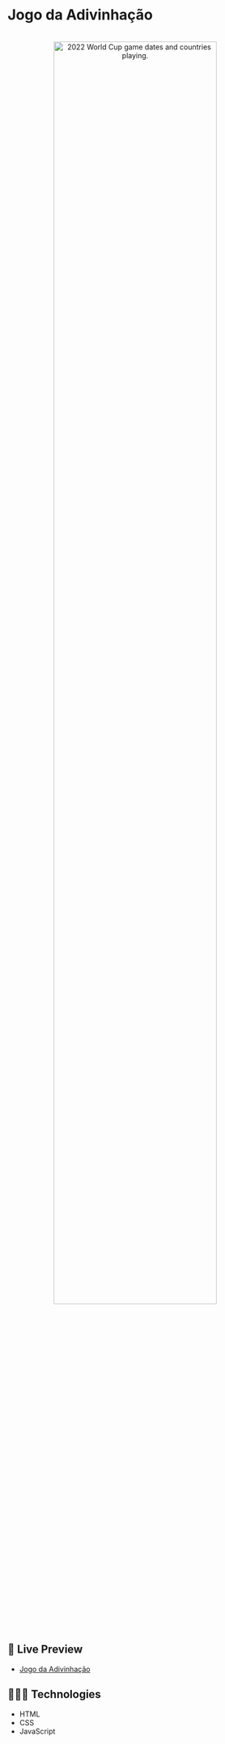 # Jogo da Adivinhação

<br>

<div align="center">
  <img alt="2022 World Cup game dates and countries playing." src="./.github/jogo-adivinhacao.png" width="80%" />
</div>

<br>

## 📝 Live Preview 

- [Jogo da Adivinhação](https://diegommagno.com/github/rocketseat/explorer/stage-05/jogo-adivinhacao/)

## 🧑🏻‍💻 Technologies

- HTML
- CSS
- JavaScript